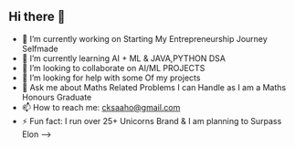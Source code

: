 ## Hi there 👋

- 🔭 I’m currently working on Starting My Entrepreneurship Journey Selfmade
- 🌱 I’m currently learning AI + ML & JAVA,PYTHON DSA
- 👯 I’m looking to collaborate on AI/ML PROJECTS
- 🤔 I’m looking for help with some Of my projects
- 💬 Ask me about Maths Related Problems I can Handle as I am a Maths Honours Graduate
- 📫 How to reach me: cksaaho@gmail.com
- ⚡ Fun fact: I run over 25+ Unicorns Brand & I am planning to Surpass Elon
-->
